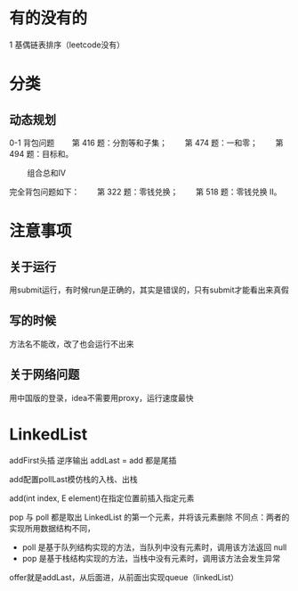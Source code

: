 # 有的没有的
1 基偶链表排序（leetcode没有）

# 分类
## 动态规划
0-1 背包问题
　　第 416 题：分割等和子集；
　　第 474 题：一和零；
　　第 494 题：目标和。

　　 组合总和IV

完全背包问题如下：
　　第 322 题：零钱兑换；
　　第 518 题：零钱兑换 II。
# 注意事项
##  关于运行
用submit运行，有时候run是正确的，其实是错误的，只有submit才能看出来真假
## 写的时候
方法名不能改，改了也会运行不出来

## 关于网络问题
用中国版的登录，idea不需要用proxy，运行速度最快

# LinkedList
addFirst头插 逆序输出
addLast = add 都是尾插

add配置pollLast模仿栈的入栈、出栈

add(int index, E element)在指定位置前插入指定元素

pop 与 poll 都是取出 LinkedList 的第一个元素，并将该元素删除
不同点：两者的实现所用数据结构不同，

- poll 是基于队列结构实现的方法，当队列中没有元素时，调用该方法返回 null
- pop 是基于栈结构实现的方法，当栈中没有元素时，调用该方法会发生异常

offer就是addLast，从后面进，从前面出实现queue（linkedList）